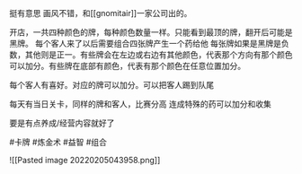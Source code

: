 挺有意思
画风不错，和[[gnomitair]]一家公司出的。

开店，一共四种颜色的牌，每种颜色数量一样。只能看到最顶的牌，翻开后可能是黑牌。
每个客人来了以后需要组合四张牌产生一个药给他
每张牌如果是黑牌是负数，其他则是正一。有些牌会在左边或右边有其他颜色，代表那个方向有那个颜色可以加分。有些牌在底部有颜色，代表有那个颜色在任意位置加分。

每个客人有喜好。对应的牌可以加分。可以把客人踢到队尾

每天有当日关卡，同样的牌和客人，比赛分高
连成特殊的药可以加分和收集

要是有点养成/经营内容就好了


#卡牌 #炼金术 #益智 #组合

![[Pasted image 20220205043958.png]]